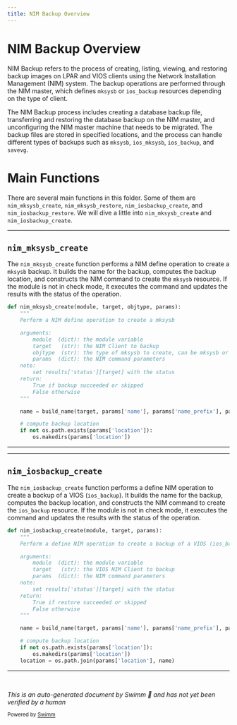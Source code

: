 ```yaml
---
title: NIM Backup Overview
---
```

# NIM Backup Overview

NIM Backup refers to the process of creating, listing, viewing, and restoring backup images on LPAR and VIOS clients using the Network Installation Management (NIM) system. The backup operations are performed through the NIM master, which defines <SwmToken path="plugins/modules/nim_backup.py" pos="695:17:17" line-data="    Perform a NIM define operation to create a mksysb">`mksysb`</SwmToken> or <SwmToken path="plugins/modules/nim_backup.py" pos="882:26:26" line-data="    Perform a define NIM operation to create a backup of a VIOS (ios_backup)">`ios_backup`</SwmToken> resources depending on the type of client.

The NIM Backup process includes creating a database backup file, transferring and restoring the database backup on the NIM master, and unconfiguring the NIM master machine that needs to be migrated. The backup files are stored in specified locations, and the process can handle different types of backups such as <SwmToken path="plugins/modules/nim_backup.py" pos="695:17:17" line-data="    Perform a NIM define operation to create a mksysb">`mksysb`</SwmToken>, <SwmToken path="plugins/modules/nim_backup.py" pos="700:29:29" line-data="        objtype  (str): the type of mksysb to create, can be mksysb or ios_mksysb">`ios_mksysb`</SwmToken>, <SwmToken path="plugins/modules/nim_backup.py" pos="882:26:26" line-data="    Perform a define NIM operation to create a backup of a VIOS (ios_backup)">`ios_backup`</SwmToken>, and <SwmToken path="plugins/modules/nim_backup.py" pos="52:5:5" line-data="    - C(savevg) specifies to operate volume group files backup image of LPAR target; that is not">`savevg`</SwmToken>.

# Main Functions

There are several main functions in this folder. Some of them are <SwmToken path="plugins/modules/nim_backup.py" pos="693:2:2" line-data="def nim_mksysb_create(module, target, objtype, params):">`nim_mksysb_create`</SwmToken>, <SwmToken path="plugins/modules/nim_backup.py" pos="757:2:2" line-data="def nim_mksysb_restore(module, target, params):">`nim_mksysb_restore`</SwmToken>, <SwmToken path="plugins/modules/nim_backup.py" pos="880:2:2" line-data="def nim_iosbackup_create(module, target, params):">`nim_iosbackup_create`</SwmToken>, and <SwmToken path="plugins/modules/nim_backup.py" pos="932:2:2" line-data="def nim_iosbackup_restore(module, target, params):">`nim_iosbackup_restore`</SwmToken>. We will dive a little into <SwmToken path="plugins/modules/nim_backup.py" pos="693:2:2" line-data="def nim_mksysb_create(module, target, objtype, params):">`nim_mksysb_create`</SwmToken> and <SwmToken path="plugins/modules/nim_backup.py" pos="880:2:2" line-data="def nim_iosbackup_create(module, target, params):">`nim_iosbackup_create`</SwmToken>.

<SwmSnippet path="/plugins/modules/nim_backup.py" line="693">

---

## <SwmToken path="plugins/modules/nim_backup.py" pos="693:2:2" line-data="def nim_mksysb_create(module, target, objtype, params):">`nim_mksysb_create`</SwmToken>

The <SwmToken path="plugins/modules/nim_backup.py" pos="693:2:2" line-data="def nim_mksysb_create(module, target, objtype, params):">`nim_mksysb_create`</SwmToken> function performs a NIM define operation to create a <SwmToken path="plugins/modules/nim_backup.py" pos="695:17:17" line-data="    Perform a NIM define operation to create a mksysb">`mksysb`</SwmToken> backup. It builds the name for the backup, computes the backup location, and constructs the NIM command to create the <SwmToken path="plugins/modules/nim_backup.py" pos="695:17:17" line-data="    Perform a NIM define operation to create a mksysb">`mksysb`</SwmToken> resource. If the module is not in check mode, it executes the command and updates the results with the status of the operation.

```python
def nim_mksysb_create(module, target, objtype, params):
    """
    Perform a NIM define operation to create a mksysb

    arguments:
        module  (dict): the module variable
        target   (str): the NIM Client to backup
        objtype  (str): the type of mksysb to create, can be mksysb or ios_mksysb
        params  (dict): the NIM command parameters
    note:
        set results['status'][target] with the status
    return:
        True if backup succeeded or skipped
        False otherwise
    """

    name = build_name(target, params['name'], params['name_prefix'], params['name_postfix'])

    # compute backup location
    if not os.path.exists(params['location']):
        os.makedirs(params['location'])
```

---

</SwmSnippet>

<SwmSnippet path="/plugins/modules/nim_backup.py" line="880">

---

## <SwmToken path="plugins/modules/nim_backup.py" pos="880:2:2" line-data="def nim_iosbackup_create(module, target, params):">`nim_iosbackup_create`</SwmToken>

The <SwmToken path="plugins/modules/nim_backup.py" pos="880:2:2" line-data="def nim_iosbackup_create(module, target, params):">`nim_iosbackup_create`</SwmToken> function performs a define NIM operation to create a backup of a VIOS (<SwmToken path="plugins/modules/nim_backup.py" pos="882:26:26" line-data="    Perform a define NIM operation to create a backup of a VIOS (ios_backup)">`ios_backup`</SwmToken>). It builds the name for the backup, computes the backup location, and constructs the NIM command to create the <SwmToken path="plugins/modules/nim_backup.py" pos="882:26:26" line-data="    Perform a define NIM operation to create a backup of a VIOS (ios_backup)">`ios_backup`</SwmToken> resource. If the module is not in check mode, it executes the command and updates the results with the status of the operation.

```python
def nim_iosbackup_create(module, target, params):
    """
    Perform a define NIM operation to create a backup of a VIOS (ios_backup)

    arguments:
        module  (dict): the module variable
        target   (str): the VIOS NIM Client to backup
        params  (dict): the NIM command parameters
    note:
        set results['status'][target] with the status
    return:
        True if restore succeeded or skipped
        False otherwise
    """

    name = build_name(target, params['name'], params['name_prefix'], params['name_postfix'])

    # compute backup location
    if not os.path.exists(params['location']):
        os.makedirs(params['location'])
    location = os.path.join(params['location'], name)
```

---

</SwmSnippet>

&nbsp;

*This is an auto-generated document by Swimm 🌊 and has not yet been verified by a human*

<SwmMeta version="3.0.0" repo-id="Z2l0aHViJTNBJTNBYW5zaWJsZS1wb3dlci1haXglM0ElM0Fzd2ltbWlv" repo-name="ansible-power-aix"><sup>Powered by [Swimm](/)</sup></SwmMeta>
